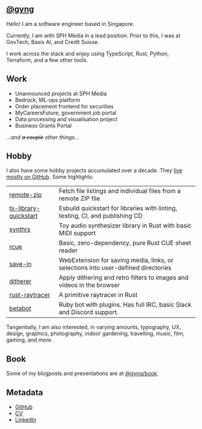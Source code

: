 ## [@gyng](https://github.com/gyng)

Hello! I am a software engineer based in Singapore.

Currently, I am with SPH Media in a lead position. Prior to this, I was at GovTech, Basis AI, and Credit Suisse.

I work across the stack and enjoy using TypeScript, Rust, Python, Terraform, and a few other tools.

## Work

- Unannounced projects at SPH Media
- Bedrock, ML-ops platform
- Order placement frontend for securities
- MyCareersFuture, government job portal
- Data processing and visualisation project
- Business Grants Portal

_&hellip;and ~~a couple~~ other things_&hellip;

## Hobby

I also have some hobby projects accumulated over a decade. They [live mostly on GitHub](https://github.com/gyng?tab=repositories). Some highlights:

|||
|-|-|
|[remote-zip](https://github.com/gyng/remote-zip)|Fetch file listings and individual files from a remote ZIP file|
|[ts-library-quickstart](https://github.com/gyng/ts-library-quickstart/)|Esbuild quickstart for libraries with linting, testing, CI, and publishing CD|
|[synthrs](https://github.com/gyng/synthrs)|Toy audio synthesizer library in Rust with basic MIDI support|
|[rcue](https://github.com/gyng/rcue)|Basic, zero-dependency, pure Rust CUE sheet reader|
|[save-in](https://github.com/gyng/save-in/)|WebExtension for saving media, links, or selections into user-defined directories|
|[ditherer](https://github.com/gyng/ditherer)|Apply dithering and retro filters to images and videos in the browser|
|[rust-raytracer](https://github.com/gyng/rust-raytracer)|A primitive raytracer in Rust|
|[betabot](https://github.com/gyng/betabot)|Ruby bot with plugins. Has full IRC, basic Slack and Discord support.|

Tangentially, I am also interested, in varying amounts, typography, UX, design, graphics, photography, indoor gardening, travelling, music, film, gaming, and more.

## Book

Some of my blogposts and presentations are at [@gyng/book](https://gyng.github.io/book/).

## Metadata

- [GitHub](https://github.com/gyng)
- [CV](./cv/cv.pdf)
- [LinkedIn](https://www.linkedin.com/in/guoyou/)
